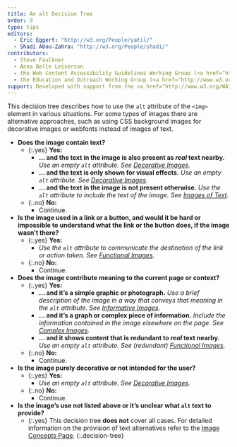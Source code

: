 ```yaml
---
title: An alt Decision Tree
order: 9
type: tips
editors:
  - Eric Eggert: "http://w3.org/People/yatil/"
  - Shadi Abou-Zahra: "http://w3.org/People/shadi/"
contributors:
  - Steve Faulkner
  - Anna Belle Leiserson
  - the Web Content Accessibility Guidelines Working Group (<a href="http://www.w3.org/WAI/GL/">WCAG WG</a>)
  - the Education and Outreach Working Group (<a href="http://www.w3.org/WAI/EO/">EOWG</a>)
support: Developed with support from the <a href="http://www.w3.org/WAI/ACT/">WAI-ACT project</a>, co-funded by the <strong>European Commission <abbr title="Information Society Technologies">IST</abbr> Programme</strong>.
---
```


This decision tree describes how to use the `alt` attribute of the `<img>` element in various situations. For some types of images there are alternative approaches, such as using CSS background images for decorative images or webfonts instead of images of text.

-   **Does the image contain text?**
	-   {:.yes} **Yes:**
		-   **… and the text in the image is also present as *real* text nearby.**
			_Use an empty `alt` attribute. See [Decorative Images](decorative.html)._
		-   **… and the text is only shown for visual effects.**
			_Use an empty `alt` attribute. See [Decorative Images](decorative.html)._
		-   **… and the text in the image is not present otherwise.** _Use the `alt` attribute to include the text of the image. See [Images of Text](textual.html#image-of-styled-text-with-decorative-effect)._
	-   {:.no} **No:**
		- Continue.
-   **Is the image used in a link or a button, and would it be hard or impossible to understand what the link or the button does, if the image wasn’t there?**
	-   {:.yes} **Yes:**
		- _Use the `alt` attribute to communicate the destination of the link or action taken. See [Functional Images](functional.html)._
	-   {:.no} **No:**
		- Continue.
-   **Does the image contribute meaning to the current page or context?**
	-   {:.yes} **Yes:**
		-   **… and it’s a simple graphic or photograph.**
			_Use a brief description of the image in a way that conveys that meaning in the `alt` attribute. See [Informative Images](informative.html)._
		-   **… and it’s a graph or complex piece of information.**
			_Include the information contained in the image elsewhere on the page. See [Complex Images](complex.html)._
		-   **… and it shows content that is redundant to *real* text nearby.**
			_Use an empty `alt` attribute. See (redundant) [Functional Images](functional.html#logo-image-within-link-text)._
	-   {:.no} **No:**
		-   Continue.
-   **Is the image purely decorative or not intended for the user?**
	-   {:.yes} **Yes:**
		- _Use an empty `alt` attribute. See [Decorative Images](decorative.html)._
	-   {:.no} **No:**
		- Continue.
-   **Is the image’s use not listed above or it’s unclear what `alt` text to provide?**
	-   {:.yes} This decision tree **does not** cover all cases. For detailed information on the provision of text alternatives refer to the [Image Concepts Page](index.html).
{:.decision-tree}
